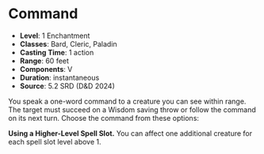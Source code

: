 # Command

- **Level**: 1 Enchantment
- **Classes**: Bard, Cleric, Paladin
- **Casting Time**: 1 action
- **Range**: 60 feet
- **Components**: V
- **Duration**: instantaneous
- **Source**: 5.2 SRD (D&D 2024)

You speak a one-word command to a creature you can see within range. The target must succeed on a Wisdom saving throw or follow the command on its next turn. Choose the command from these options:

**Using a Higher-Level Spell Slot.** You can affect one additional creature for each spell slot level above 1.
